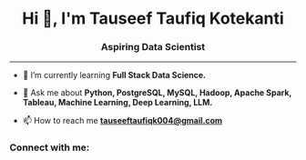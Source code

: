 <h1 align="center">Hi 👋, I'm Tauseef Taufiq Kotekanti</h1>
<h3 align="center">Aspiring Data Scientist</h3>
<hr>


- 🌱 I’m currently learning **Full Stack Data Science.**

- 💬 Ask me about **Python, PostgreSQL, MySQL, Hadoop, Apache Spark, Tableau, Machine Learning, Deep Learning, LLM.**

- 📫 How to reach me **tauseeftaufiqk004@gmail.com**

<h3 align="left">Connect with me:</h3>
<p align="left">
</p>


